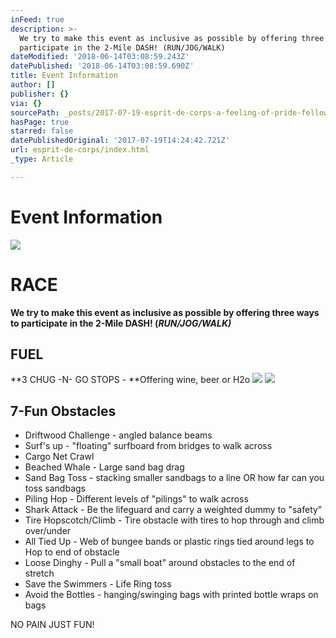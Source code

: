 ```yaml
---
inFeed: true
description: >-
  We try to make this event as inclusive as possible by offering three ways to
  participate in the 2-Mile DASH! (RUN/JOG/WALK)
dateModified: '2018-06-14T03:08:59.243Z'
datePublished: '2018-06-14T03:08:59.690Z'
title: Event Information
author: []
publisher: {}
via: {}
sourcePath: _posts/2017-07-19-esprit-de-corps-a-feeling-of-pride-fellowship-and-common.md
hasPage: true
starred: false
datePublishedOriginal: '2017-07-19T14:24:42.721Z'
url: esprit-de-corps/index.html
_type: Article

---
```

# **Event Information**
![](https://the-grid-user-content.s3-us-west-2.amazonaws.com/d1e1f540-508f-4550-95f9-fed888a6914d.jpg)

# **RACE**

**We try to make this event as inclusive as possible by offering three ways to participate in the 2-Mile DASH! (**_**RUN/JOG/WALK)**_

## **FUEL**

**3 CHUG -N- GO STOPS - **Offering wine, beer or H2o
![](https://the-grid-user-content.s3-us-west-2.amazonaws.com/1634cc21-cd7a-4164-9f78-820865d875e4.jpg)
![](https://the-grid-user-content.s3-us-west-2.amazonaws.com/b871507d-cef5-4375-8dd9-d298a33cefa4.jpg)

## **7-Fun Obstacles**

* Driftwood Challenge - angled balance beams
* Surf's up - "floating" surfboard from bridges to walk across
* Cargo Net Crawl
* Beached Whale - Large sand bag drag
* Sand Bag Toss - stacking smaller sandbags to a line OR how far can you toss sandbags
* Piling Hop - Different levels of "pilings" to walk across
* Shark Attack - Be the lifeguard and carry a weighted dummy to "safety"
* Tire Hopscotch/Climb - Tire obstacle with tires to hop through and climb over/under
* All Tied Up - Web of bungee bands or plastic rings tied around legs to Hop to end of obstacle
* Loose Dinghy - Pull a "small boat" around obstacles to the end of stretch
* Save the Swimmers - Life Ring toss
* Avoid the Bottles - hanging/swinging bags with printed bottle wraps on bags

NO PAIN JUST FUN!